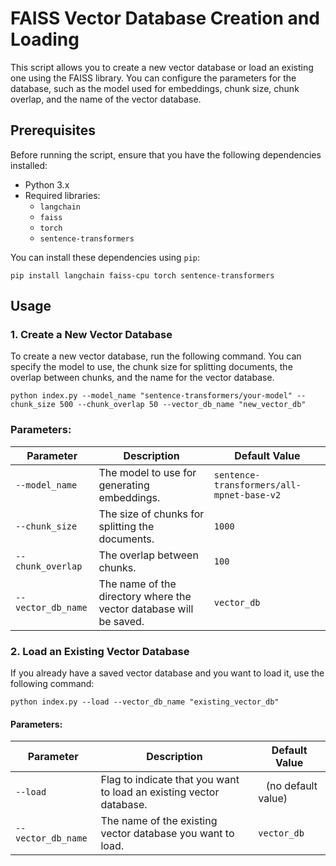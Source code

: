 
# FAISS Vector Database Creation and Loading

This script allows you to create a new vector database or load an existing one using the FAISS library. You can configure the parameters for the database, such as the model used for embeddings, chunk size, chunk overlap, and the name of the vector database.

## Prerequisites

Before running the script, ensure that you have the following dependencies installed:

- Python 3.x
- Required libraries:
  - `langchain`
  - `faiss`
  - `torch`
  - `sentence-transformers`

You can install these dependencies using `pip`:

```
pip install langchain faiss-cpu torch sentence-transformers
```

## Usage

### 1. Create a New Vector Database
To create a new vector database, run the following command. You can specify the model to use, the chunk size for splitting documents, the overlap between chunks, and the name for the vector database.

```
python index.py --model_name "sentence-transformers/your-model" --chunk_size 500 --chunk_overlap 50 --vector_db_name "new_vector_db"
```
 
### Parameters: 
| Parameter                | Description                                                                                       | Default Value                  |
|--------------------------|---------------------------------------------------------------------------------------------------|--------------------------------|
| `--model_name`            | The model to use for generating embeddings.                                            | `sentence-transformers/all-mpnet-base-v2` |
| `--chunk_size`            | The size of chunks for splitting the documents.                                                   | `1000`                         |
| `--chunk_overlap`         | The overlap between chunks.                                                                       | `100`                          |
| `--vector_db_name`        | The name of the directory where the vector database will be saved.                                | `vector_db`                    |




### 2. Load an Existing Vector Database
If you already have a saved vector database and you want to load it, use the following command:

```
python index.py --load --vector_db_name "existing_vector_db"
```
#### Parameters:

| Parameter              | Description                                                                                       | Default Value                  |
|------------------------|---------------------------------------------------------------------------------------------------|--------------------------------|
| `--load`               | Flag to indicate that you want to load an existing vector database.                               | ` ` (no default value)         |
| `--vector_db_name`     | The name of the existing vector database you want to load.                                        | `vector_db`                    |

 